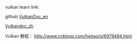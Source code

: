 vulkan learn link:


github  [VulkanDoc_en](http://blog.csdn.net/wanghexu09008126/article/details/60649590)

[Vulkandoc_zh](http://vk-spec.knowthyself.cn/#copies-resolve)


Vulkan 教程：
http://www.cnblogs.com/heitao/p/6979494.html
